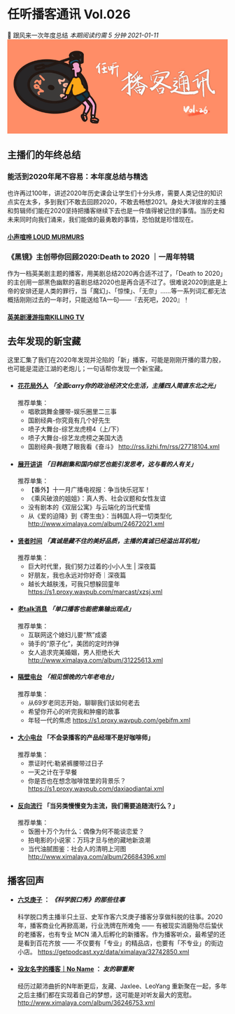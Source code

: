 # 任听播客通讯 Vol.026
🎇 跟风来一次年度总结
_本期阅读约需 5 分钟_
_2021-01-11_
![](./img/vol_026_small.png)


## 主播们的年终总结

### 能活到2020年尾不容易：本年度总结与精选
也许再过100年，讲述2020年历史课会让学生们十分头疼，需要人类记住的知识点实在太多，多到我们不敢去回顾2020，不敢去畅想2021。身处大洋彼岸的主播和剪辑师们能在2020坚持把播客继续下去也是一件值得被记住的事情。当历史和未来同时向我们涌来，我们能做的最勇敢的事情，恐怕就是珍惜现在。
#### [小声喧哗 LOUD MURMURS](https://loudmurmursfm.com/episodes/feed.xml)

### 《黑镜》主创带你回顾2020:Death to 2020 ｜一周年特辑
作为一档英美剧主题的播客，用美剧总结2020再合适不过了，「Death to 2020」的主创用一部黑色幽默的喜剧总结2020也是再合适不过了。很难说2020到底是上帝的安排还是人类的罪行，当「魔幻」、「惊悚」、「无奈」……等一系列词汇都无法概括刚刚过去的一年时，只能送给TA一句——『去死吧，2020』！
#### [英美剧漫游指南KILLING TV](http://www.ximalaya.com/album/23972017.xml)


## 去年发现的新宝藏

这里汇集了我们在2020年发现并沦陷的「新」播客，可能是刚刚开播的潜力股，也可能是混迹江湖的老炮儿；一句话帮你发现一个新宝藏。

* #### [花花局外人](http://rss.lizhi.fm/rss/27718104.xml) _「全面carry你的政治经济文化生活，主播四人简直东北之光」_
  推荐单集：
  - 唱歌跳舞金腰带-娱乐圈里二三事
  - 国剧经典-你究竟有几个好先生
  - 喷子大舞台-综艺龙虎榜4（上/下）
  - 喷子大舞台-综艺龙虎榜之美国大选
  - 国剧经典-我瞎了眼我看《奋斗》
  http://rss.lizhi.fm/rss/27718104.xml
* #### [展开讲讲](http://www.ximalaya.com/album/24672021.xml) _「日韩剧集和国内综艺也能引发思考，这与看的人有关」_
  推荐单集：
  - 【番外】十一月广播电视报：争当快乐冠军！
  - 《乘风破浪的姐姐》：真人秀、社会议题和女性友谊
  - 没有剧本的《双层公寓》与云端化的当代爱情
  - 从《爱的迫降》到《寄生虫》：当韩国人将一切类型化
  http://www.ximalaya.com/album/24672021.xml
* #### [贤者时间](https://s1.proxy.wavpub.com/marcast/xzsj.xml) _「真诚是藏不住的美好品质，主播的真诚已经溢出耳机啦」_
  推荐单集：
  - 巨大时代里，我们努力过着的小小人生 | 深夜篇
  - 好朋友，我也永远对你好奇｜深夜篇
  - 越长大越肤浅，可我只想躲回童年
  https://s1.proxy.wavpub.com/marcast/xzsj.xml
* #### [老talk消息](http://www.ximalaya.com/album/31225613.xml) _「单口播客也能密集输出观点」_
  推荐单集：
  - 互联网这个媳妇儿要“熬”成婆
  - 骑手的“原子化”，美团的定时炸弹
  - 女人追求完美婚姻，男人拒绝长大
  http://www.ximalaya.com/album/31225613.xml
* #### [隔壁电台](https://s1.proxy.wavpub.com/gebifm.xml) _「相见恨晚的六年老电台」_
  推荐单集：
  - 从69岁老同志开始，聊聊我们该如何老去
  - 希望你开心的听完我和肿瘤的故事
  - 年轻一代的焦虑
  https://s1.proxy.wavpub.com/gebifm.xml
* #### [大小电台](https://s1.proxy.wavpub.com/daxiaodiantai.xml) 「不会录播客的产品经理不是好咖啡师」
  推荐单集：
  - 票证时代:勒紧裤腰带过日子
  - 一天之计在于早餐
  - 你是否也在想念咖啡馆里的背景乐？
  https://s1.proxy.wavpub.com/daxiaodiantai.xml
* #### [反向流行](http://www.ximalaya.com/album/26684396.xml) 「当另类慢慢变为主流，我们需要追随流行么？」
  推荐单集：
  -  饭圈十万个为什么：偶像为何不能谈恋爱？
  -  拍电影的小说家：万玛才旦与他的藏地新浪潮
  - 当代油腻图鉴：社会人的清明上河图
  http://www.ximalaya.com/album/26684396.xml


## 播客回声

* #### [六爻庚子](https://getpodcast.xyz/data/ximalaya/32742850.xml) ： _《科学脱口秀》的那些往事_
  科学脱口秀主播半只土豆、史军作客六爻庚子播客分享做科脱的往事。2020年，播客商业化再掀高潮，行业洗牌在所难免 —— 有被现实消磨殆尽后蛰伏的老播客，也有专业 MCN 涌入后孵化的新播客。作为播客听众，最希望的还是看到百花齐放 —— 不仅要有「专业」的精品店，也要有「不专业」的街边小店。
  https://getpodcast.xyz/data/ximalaya/32742850.xml

* #### [没友名字的播客｜No Name](http://www.ximalaya.com/album/36246753.xml) ： _友的聊重聚_
  经历过颠沛曲折的N年断更后，友藏、Jaxlee、LeoYang 重新聚在一起，多年之后主播们都在实现着自己的梦想，这可能是对听友最大的宽慰。
  http://www.ximalaya.com/album/36246753.xml
